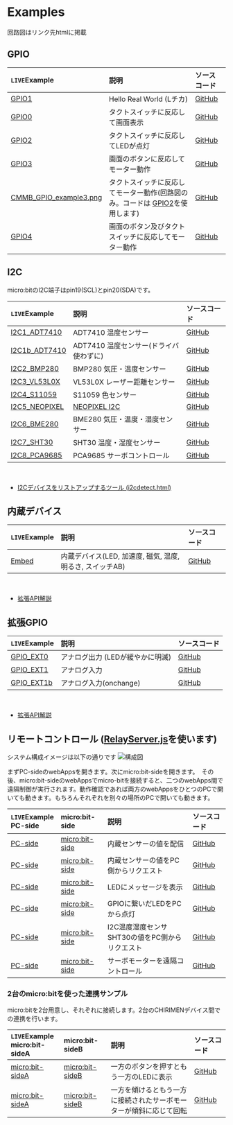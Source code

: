 # Examples 
回路図はリンク先htmlに掲載

## GPIO

|`LIVE`Example  |説明  |ソースコード|
|:---|:---|:---|
| <a href="GPIO1/index.html" target="_blank">GPIO1</a> | Hello Real World (Lチカ) | [GitHub](https://github.com/chirimen-oh/chirimen-micro-bit/blob/master/examples/GPIO1/) |
| <a href="GPIO0/index.html" target="_blank">GPIO0</a> | タクトスイッチに反応して画面表示| [GitHub](https://github.com/chirimen-oh/chirimen-micro-bit/blob/master/examples/GPIO0) |
| <a href="GPIO2/index.html" target="_blank">GPIO2</a> | タクトスイッチに反応してLEDが点灯 | [GitHub](https://github.com/chirimen-oh/chirimen-micro-bit/blob/master/examples/GPIO2/) |
| <a href="GPIO3/index.html" target="_blank">GPIO3</a> | 画面のボタンに反応してモーター動作 | [GitHub](https://github.com/chirimen-oh/chirimen-micro-bit/blob/master/examples/GPIO3/) |
| [CMMB_GPIO_example3.png](../imgs/CMMB_GPIO_example3.png) | タクトスイッチに反応してモーター動作(回路図のみ。コードは <a href="GPIO2/index.html" target="_blank">GPIO2</a>を使用します) |[GitHub](https://github.com/chirimen-oh/chirimen-micro-bit/blob/master/examples/GPIO2/) |
| <a href="GPIO4/index.html" target="_blank">GPIO4</a> | 画面のボタン及びタクトスイッチに反応してモーター動作 | [GitHub](https://github.com/chirimen-oh/chirimen-micro-bit/blob/master/examples/GPIO4/) |

## I2C
micro:bitのI2C端子はpin19(SCL)とpin20(SDA)です。

|`LIVE`Example  |説明  |ソースコード|
|:---|:---|:---|
| <a href="I2C1_ADT7410/index.html" target="_blank">I2C1_ADT7410</a> | ADT7410 温度センサー | [GitHub](https://github.com/chirimen-oh/chirimen-micro-bit/blob/master/examples/I2C1_ADT7410/) |
| <a href="I2C1b_ADT7410/index.html" target="_blank">I2C1b_ADT7410</a> | ADT7410 温度センサー(ドライバ使わずに) | [GitHub](https://github.com/chirimen-oh/chirimen-micro-bit/blob/master/examples/I2C1b_ADT7410/) |
| <a href="I2C2_BMP280/index.html" target="_blank">I2C2_BMP280</a> | BMP280 気圧・温度センサー | [GitHub](https://github.com/chirimen-oh/chirimen-micro-bit/blob/master/examples/I2C2_BMP280/) |
| <a href="I2C3_VL53L0X/index.html" target="_blank">I2C3_VL53L0X</a> | VL53L0X レーザー距離センサー | [GitHub](https://github.com/chirimen-oh/chirimen-micro-bit/blob/master/examples/I2C3_VL53L0X/) |
| <a href="I2C4_S11059/index.html" target="_blank">I2C4_S11059</a> |  S11059 色センサー | [GitHub](https://github.com/chirimen-oh/chirimen-micro-bit/blob/master/examples/I2C4_S11059/) |
| <a href="I2C5_NEOPIXEL/index.html" target="_blank">I2C5_NEOPIXEL</a> |  [NEOPIXEL I2C](https://gist.github.com/satakagi/608f6c2c963c8e9453864f11b6fb1f3d#file-readme-md)  | [GitHub](https://github.com/chirimen-oh/chirimen-micro-bit/blob/master/examples/I2C5_NEOPIXEL/) |
| <a href="I2C6_BME280/index.html" target="_blank">I2C6_BME280</a> |  BME280 気圧・温度・湿度センサー  | [GitHub](https://github.com/chirimen-oh/chirimen-micro-bit/blob/master/examples/I2C6_BME280/) |
| <a href="I2C7_SHT30/index.html" target="_blank">I2C7_SHT30</a> |  SHT30 温度・湿度センサー  | [GitHub](https://github.com/chirimen-oh/chirimen-micro-bit/blob/master/examples/I2C7_SHT30/) |
| <a href="I2C8_PCA9685/index.html" target="_blank">I2C8_PCA9685</a> |  PCA9685 サーボコントロール  | [GitHub](https://github.com/chirimen-oh/chirimen-micro-bit/blob/master/examples/I2C8_PCA9685/) |

<br>

- <a href="i2cdetect/index.html" target="_blank">I2Cデバイスをリストアップするツール (i2cdetect.html)</a>


## 内蔵デバイス

|`LIVE`Example  |説明  |ソースコード|
|:---|:---|:---|
| <a href="Embed/index.html" target="_blank">Embed</a> |  内蔵デバイス(LED, 加速度, 磁気, 温度, 明るさ, スイッチAB) | [GitHub](https://github.com/chirimen-oh/chirimen-micro-bit/blob/master/examples/Embed/) |

<br>

- [拡張API解説](../guidebooks/extendedFunctions.html#内蔵デバイスの利用機能)

## 拡張GPIO

|`LIVE`Example  |説明  |ソースコード|
|:---|:---|:---|
| <a href="GPIO_EXT0/index.html" target="_blank">GPIO_EXT0</a> |  アナログ出力 (LEDが緩やかに明滅) | [GitHub](https://github.com/chirimen-oh/chirimen-micro-bit/blob/master/examples/GPIO_EXT0/) |
| <a href="GPIO_EXT1/index.html" target="_blank">GPIO_EXT1</a> |  アナログ入力 | [GitHub](https://github.com/chirimen-oh/chirimen-micro-bit/blob/master/examples/GPIO_EXT1/) |
| <a href="GPIO_EXT1b/index.html" target="_blank">GPIO_EXT1b</a> |  アナログ入力(onchange) | [GitHub](https://github.com/chirimen-oh/chirimen-micro-bit/blob/master/examples/GPIO_EXT1b/) |

<br>

- [拡張API解説](../guidebooks/extendedFunctions.html#gpioの拡張機能)


## リモートコントロール ([RelayServer.js](https://chirimen.org/remote-connection/)を使います)

システム構成イメージは以下の通りです
![構成図](imgs/systemConf.png)

まずPC-sideのwebAppsを開きます。次にmicro:bit-sideを開きます。　その後、micro:bit-sideのwebAppsでmicro-bitを接続すると、二つのwebApps間で遠隔制御が実行されます。動作確認であれば両方のwebAppsをひとつのPCで開いても動きます。もちろんそれぞれを別々の場所のPCで開いても動きます。

|`LIVE`Example<br> PC-side | micro:bit-side |説明  |ソースコード|
|:---|:---|:---|:---|
| <a href="remote_example1/pc.html" target="_blank">PC-side</a> | <a href="remote_example1/mbit.html" target="_blank2">micro:bit-side</a> | 内蔵センサーの値を配信 | [GitHub](https://github.com/chirimen-oh/chirimen-micro-bit/blob/master/examples/remote_example1/) |
| <a href="remote_example2/pc.html" target="_blank">PC-side</a> | <a href="remote_example2/mbit.html" target="_blank2">micro:bit-side</a> | 内蔵センサーの値をPC側からリクエスト | [GitHub](https://github.com/chirimen-oh/chirimen-micro-bit/blob/master/examples/remote_example2/) |
| <a href="remote_example3/pc.html" target="_blank">PC-side</a> | <a href="remote_example3/mbit.html" target="_blank2">micro:bit-side</a> | LEDにメッセージを表示 | [GitHub](https://github.com/chirimen-oh/chirimen-micro-bit/blob/master/examples/remote_example3/) |
| <a href="remote_example4/pc.html" target="_blank">PC-side</a> | <a href="remote_example4/mbit.html" target="_blank2">micro:bit-side</a> | GPIOに繋いだLEDをPCから点灯 | [GitHub](https://github.com/chirimen-oh/chirimen-micro-bit/blob/master/examples/remote_example4/) |
| <a href="remote_example5/pc.html" target="_blank">PC-side</a> | <a href="remote_example5/mbit.html" target="_blank2">micro:bit-side</a> | I2C温度湿度センサSHT30の値をPC側からリクエスト | [GitHub](https://github.com/chirimen-oh/chirimen-micro-bit/blob/master/examples/remote_example5/) |
| <a href="remote_example8/pc.html" target="_blank">PC-side</a> | <a href="remote_example8/mbitR.html" target="_blank2">micro:bit-side</a> | サーボモーターを遠隔コントロール | [GitHub](https://github.com/chirimen-oh/chirimen-micro-bit/blob/master/examples/remote_example8/) |

### 2台のmicro:bitを使った連携サンプル

micro:bitを2台用意し、それぞれに接続します。2台のCHIRIMENデバイス間での連携を行います。

|`LIVE`Example<br> micro:bit-sideA  | micro:bit-sideB |説明  |ソースコード|
|:---|:---|:---|:---|
| <a href="remote_example6/mbit1_2.html" target="_blank">micro:bit-sideA</a> | <a href="remote_example6/mbit1_2.html" target="_blank2">micro:bit-sideB</a> | 一方のボタンを押すともう一方のLEDに表示 | [GitHub](https://github.com/chirimen-oh/chirimen-micro-bit/blob/master/examples/remote_example6/) |
| <a href="remote_example7/mbitT.html" target="_blank">micro:bit-sideA</a> | <a href="remote_example7/mbitR.html" target="_blank2">micro:bit-sideB</a> | 一方を傾けるともう一方に接続されたサーボモーターが傾斜に応じて回転 | [GitHub](https://github.com/chirimen-oh/chirimen-micro-bit/blob/master/examples/remote_example7/) |

